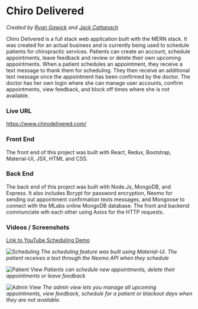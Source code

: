 # Chiro Delivered
*Created by [Ryan Gawick](https://github.com/rgawick) and [Jack Cattanach](https://github.com/jcattanach)*

Chiro Delivered is a full stack web application built with the MERN stack.  It was created for an actual business and is currently being used to schedule patients for chiropractic services. Patients can create an account, schedule appointments, leave feedback and review or delete their own upcoming appointments. When a patient schedules an appointment, they receive a text message to thank them for scheduling. They then receive an additional text message once the appointment has been confirmed by the doctor. The doctor has her own login where she can manage user accounts, confirm appointments, view feedback, and block off times where she is not available. 

### Live URL ###

https://www.chirodelivered.com/

### Front End ###

The front end of this project was built with React, Redux, Bootstrap, Material-UI, JSX, HTML and CSS.

### Back End ###

The back end of this project was built with Node.Js, MongoDB, and Express. It also includes Bcrypt for password encryption, Nexmo for sending out appointment confirmation texts messages, and Mongoose to connect with the MLabs online MongoDB database. The front and backend communciate wth each other using Axios for the HTTP requests.

### Videos / Screenshots ###

<a href="https://www.youtube.com/watch?v=5QUqIYNkPfA">Link to YouTube Scheduling Demo<a>
  
![Scheduling](https://github.com/rgawick/chiro_delivered/blob/master/scheduling.gif) 
*The scheduling feature was built using Material-Ui. The patient receives a text through the Nexmo API when they schedule* 


![Patient View](https://github.com/rgawick/chiro_delivered/blob/master/patient_view.gif)
*Patients can schedule new appointments, delete their appointments or leave feedback*


![Admin View](https://github.com/rgawick/chiro_delivered/blob/master/admin_view.gif)
*The admin view lets you manage all upcoming appointments, view feedback, schedule for a patient or blackout days when they are not available.*
